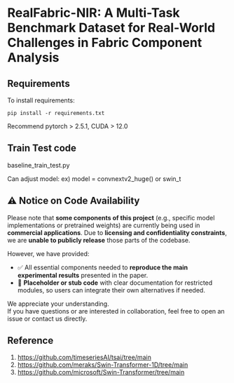 # RealFabric-NIR: A Multi-Task Benchmark Dataset for Real-World Challenges in Fabric Component Analysis


## Requirements

To install requirements:

```setup
pip install -r requirements.txt
```

Recommend pytorch > 2.5.1, CUDA > 12.0

## Train Test code

baseline_train_test.py

Can adjust model: ex) model = convnextv2_huge() or swin_t

## ⚠️ Notice on Code Availability

Please note that **some components of this project** (e.g., specific model implementations or pretrained weights) are currently being used in **commercial applications**. Due to **licensing and confidentiality constraints**, we are **unable to publicly release** those parts of the codebase.

However, we have provided:

- ✅ All essential components needed to **reproduce the main experimental results** presented in the paper.
- 🧩 **Placeholder or stub code** with clear documentation for restricted modules, so users can integrate their own alternatives if needed.

We appreciate your understanding.  
If you have questions or are interested in collaboration, feel free to open an issue or contact us directly.



## Reference

1. https://github.com/timeseriesAI/tsai/tree/main
2. https://github.com/meraks/Swin-Transformer-1D/tree/main
3. https://github.com/microsoft/Swin-Transformer/tree/main

